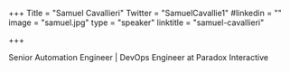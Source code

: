 +++
Title = "Samuel Cavallieri"
Twitter = "SamuelCavallie1"
#linkedin = "" 
image = "samuel.jpg"
type = "speaker"
linktitle = "samuel-cavallieri"

+++

Senior Automation Engineer | DevOps Engineer at Paradox Interactive